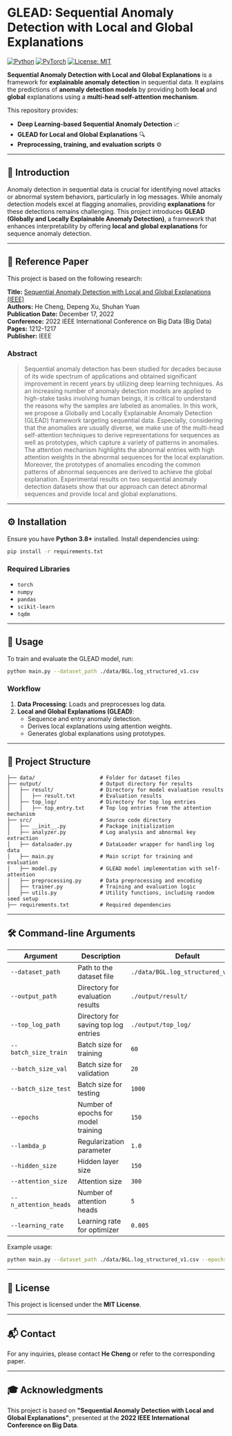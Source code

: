 
# GLEAD: Sequential Anomaly Detection with Local and Global Explanations

[![Python](https://img.shields.io/badge/Python-3.8%2B-blue.svg)](https://www.python.org/)
[![PyTorch](https://img.shields.io/badge/PyTorch-1.10%2B-red.svg)](https://pytorch.org/)
[![License: MIT](https://img.shields.io/badge/License-MIT-yellow.svg)](LICENSE)

**Sequential Anomaly Detection with Local and Global Explanations** is a framework for **explainable anomaly detection** in sequential data. It explains the predictions of **anomaly detection models** by providing both **local** and **global** explanations using a **multi-head self-attention mechanism**.  

This repository provides:
- **Deep Learning-based Sequential Anomaly Detection** 📈
- **GLEAD for Local and Global Explanations** 🔍
- **Preprocessing, training, and evaluation scripts** ⚙️

---

## 📖 **Introduction**
Anomaly detection in sequential data is crucial for identifying novel attacks or abnormal system behaviors, particularly in log messages. While anomaly detection models excel at flagging anomalies, providing **explanations** for these detections remains challenging. This project introduces **GLEAD (Globally and Locally Explainable Anomaly Detection)**, a framework that enhances interpretability by offering **local and global explanations** for sequence anomaly detection. 

---

## 📄 **Reference Paper**
This project is based on the following research:

**Title:** [Sequential Anomaly Detection with Local and Global Explanations (IEEE)](https://ieeexplore.ieee.org/document/1234567)  
**Authors:** He Cheng, Depeng Xu, Shuhan Yuan  
**Publication Date:** December 17, 2022  
**Conference:** 2022 IEEE International Conference on Big Data (Big Data)  
**Pages:** 1212-1217  
**Publisher:** IEEE

### **Abstract**
> Sequential anomaly detection has been studied for decades because of its wide spectrum of applications and obtained significant improvement in recent years by utilizing deep learning techniques. As an increasing number of anomaly detection models are applied to high-stake tasks involving human beings, it is critical to understand the reasons why the samples are labeled as anomalies. In this work, we propose a Globally and Locally Explainable Anomaly Detection (GLEAD) framework targeting sequential data. Especially, considering that the anomalies are usually diverse, we make use of the multi-head self-attention techniques to derive representations for sequences as well as prototypes, which capture a variety of patterns in anomalies. The attention mechanism highlights the abnormal entries with high attention weights in the abnormal sequences for the local explanation. Moreover, the prototypes of anomalies encoding the common patterns of abnormal sequences are derived to achieve the global explanation. Experimental results on two sequential anomaly detection datasets show that our approach can detect abnormal sequences and provide local and global explanations.

---

## ⚙️ **Installation**
Ensure you have **Python 3.8+** installed. Install dependencies using:

```bash
pip install -r requirements.txt
```

### **Required Libraries**
- `torch`
- `numpy`
- `pandas`
- `scikit-learn`
- `tqdm`

---

## 🚀 **Usage**
To train and evaluate the GLEAD model, run:

```bash
python main.py --dataset_path ./data/BGL.log_structured_v1.csv
```

### **Workflow**
1. **Data Processing**: Loads and preprocesses log data.
2. **Local and Global Explanations (GLEAD)**:
   - Sequence and entry anomaly detection.
   - Derives local explanations using attention weights.
   - Generates global explanations using prototypes.

---

## 📂 **Project Structure**
```
├── data/                     # Folder for dataset files
├── output/                   # Output directory for results
│   ├── result/               # Directory for model evaluation results
│   │   ├── result.txt        # Evaluation results
│   ├── top_log/              # Directory for top log entries
│   │   ├── top_entry.txt     # Top log entries from the attention mechanism
├── src/                      # Source code directory
│   ├── __init__.py           # Package initialization
│   ├── analyzer.py           # Log analysis and abnormal key extraction
│   ├── dataloader.py         # DataLoader wrapper for handling log data
│   ├── main.py               # Main script for training and evaluation
│   ├── model.py              # GLEAD model implementation with self-attention
│   ├── preprocessing.py      # Data preprocessing and encoding
│   ├── trainer.py            # Training and evaluation logic
│   ├── utils.py              # Utility functions, including random seed setup
├── requirements.txt          # Required dependencies
```

---

## 🛠 **Command-line Arguments**
| Argument | Description | Default |
|----------|------------|---------|
| `--dataset_path` | Path to the dataset file | `./data/BGL.log_structured_v1.csv` |
| `--output_path` | Directory for evaluation results | `./output/result/` |
| `--top_log_path` | Directory for saving top log entries | `./output/top_log/` |
| `--batch_size_train` | Batch size for training | `60` |
| `--batch_size_val` | Batch size for validation | `20` |
| `--batch_size_test` | Batch size for testing | `1000` |
| `--epochs` | Number of epochs for model training | `150` |
| `--lambda_p` | Regularization parameter | `1.0` |
| `--hidden_size` | Hidden layer size | `150` |
| `--attention_size` | Attention size | `300` |
| `--n_attention_heads` | Number of attention heads | `5` |
| `--learning_rate` | Learning rate for optimizer | `0.005` |

Example usage:

```bash
python main.py --dataset_path ./data/BGL.log_structured_v1.csv --epochs 100 --batch_size_train 256
```

---

## 📜 **License**
This project is licensed under the **MIT License**.

---

## 📬 **Contact**
For any inquiries, please contact **He Cheng** or refer to the corresponding paper.

---

## 🎓 **Acknowledgments**
This project is based on **"Sequential Anomaly Detection with Local and Global Explanations"**, presented at the **2022 IEEE International Conference on Big Data**.
